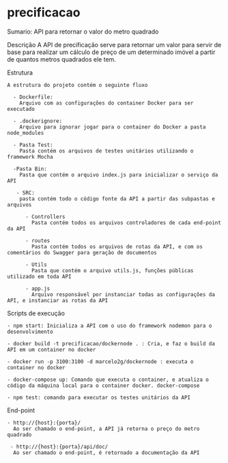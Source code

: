 # precificacao

Sumario:
  API para retornar o valor do metro quadrado
 
 Descrição
  A API de precificação serve para retornar um valor para servir de base para realizar um cálculo de preço de um determinado imóvel a partir de quantos metros quadrados ele tem.
  
  Estrutura
    
    A estrutura do projeto contém o seguinte fluxo
      
      - Dockerfile:
        Arquivo com as configurações do container Docker para ser executado
      
      - .dockerignore:
        Arquivo para ignorar jogar para o container do Docker a pasta node_modules
      
      - Pasta Test:
        Pasta contém os arquivos de testes unitários utilizando o framework Mocha
      
      -Pasta Bin:
        Pasta que contém o arquivo index.js para inicializar o serviço da API
       
       - SRC:
        pasta contém todo o código fonte da API a partir das subpastas e arquivos
          
          - Controllers
            Pasta contém todos os arquivos controladores de cada end-point da API
          
          - routes
            Pasta contém todos os arquivos de rotas da API, e com os comentários do Swagger para geração de documentos
          
          - Utils
            Pasta que contém o arquivo utils.js, funções públicas utilizado em toda API
          
          - app.js
            Arquivo responsável por instanciar todas as configurações da API, e instanciar as rotas da API
            
  Scripts de execução
  
    - npm start: Inicializa a API com o uso do framework nodemon para o desenvolvimento
    
    - docker build -t precificacao/dockernode . : Cria, e faz o build da API em um container no docker
    
    - docker run -p 3100:3100 -d marcelo2g/dockernode : executa o container no docker
    
    - docker-compose up: Comando que executa o container, e atualiza o código da máquina local para o container docker. docker-compose
    
    - npm test: comando para executar os testes unitários da API
  
  End-point
  
    - http://{host}:{porta}/
      Ao ser chamado o end-point, a API já retorna o preço do metro quadrado
     
     - http://{host}:{porta}/api/doc/
      Ao ser chamado o end-point, é retornado a documentação da API
   
    
    
